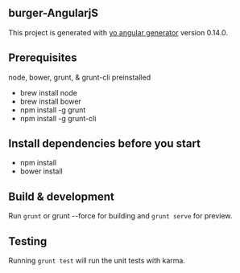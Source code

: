 ## burger-AngularjS

This project is generated with [yo angular generator](https://github.com/yeoman/generator-angular)
version 0.14.0.

## Prerequisites
node, bower, grunt, & grunt-cli preinstalled

- brew install node
- brew install bower
- npm install -g grunt
- npm install -g grunt-cli

## Install dependencies before you start
- npm install
- bower install

## Build & development

Run `grunt` or grunt --force for building and `grunt serve` for preview.

## Testing

Running `grunt test` will run the unit tests with karma.
